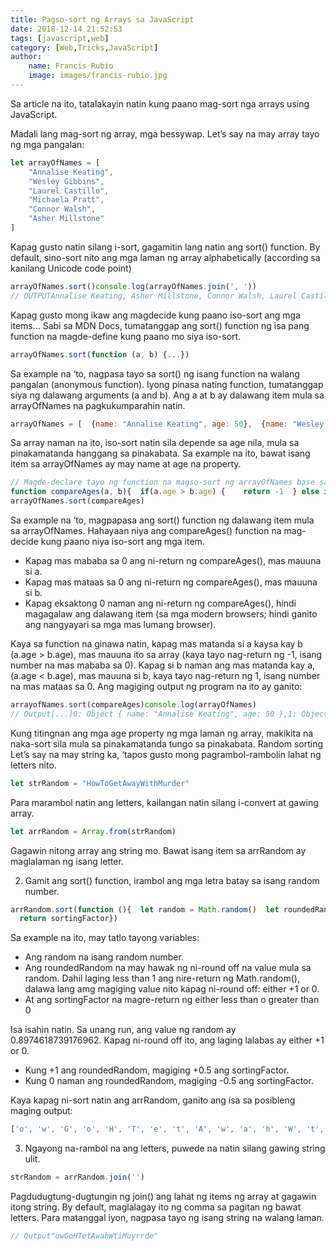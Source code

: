 ```yaml
---
title: Pagso-sort ng Arrays sa JavaScript
date: 2018-12-14 21:52:53
tags: [javascript,web]
category: [Web,Tricks,JavaScript]
author: 
    name: Francis Rubio
    image: images/francis-rubio.jpg
---
```


Sa article na ito, tatalakayin natin kung paano mag-sort nga arrays using JavaScript.

<!--more-->

Madali lang mag-sort ng array, mga bessywap. Let’s say na may array tayo ng mga pangalan:

```javascript
let arrayOfNames = [
    "Annalise Keating",
    "Wesley Gibbins",
    "Laurel Castillo",
    "Michaela Pratt",
    "Connor Walsh",
    "Asher Millstone"
]
```

Kapag gusto natin silang i-sort, gagamitin lang natin ang sort() function. By default, sino-sort nito ang mga laman ng array alphabetically (according sa kanilang Unicode code point)

```javascript
arrayOfNames.sort()console.log(arrayOfNames.join(', '))
// OUTPUTAnnalise Keating, Asher Millstone, Connor Walsh, Laurel Castillo, Michaela Pratt, Wesley Gibbins
```

Kapag gusto mong ikaw ang magdecide kung paano iso-sort ang mga items...
Sabi sa MDN Docs, tumatanggap ang sort() function ng isa pang function na magde-define kung paano mo siya iso-sort.

```javascript
arrayOfNames.sort(function (a, b) {...})
```
Sa example na ‘to, nagpasa tayo sa sort() ng isang function na walang pangalan (anonymous function). Iyong pinasa nating function, tumatanggap siya ng dalawang arguments (a and b). Ang a at b ay dalawang item mula sa arrayOfNames na pagkukumparahin natin.

```javascript
arrayOfNames = [  {name: "Annalise Keating", age: 50},  {name: "Wesley Gibbins", age: 25},  {name: "Connor Walsh", age: 23},  {name: "Laurel Castillo", age: 26},  {name: "Asher Millstone", age: 24},  {name: "Michaela Pratt", age: 27}]
```

Sa array naman na ito, iso-sort natin sila depende sa age nila, mula sa pinakamatanda hanggang sa pinakabata. Sa example na ito, bawat isang item sa arrayOfNames ay may name at age na property.

```javascript
// Magde-declare tayo ng function na magso-sort ng arrayOfNames base sa age
function compareAges(a, b){  if(a.age > b.age) {    return -1  } else if(a.age < b.age){    return 1  } else {    return 0  }  }
arrayOfNames.sort(compareAges)
```

Sa example na ‘to, magpapasa ang sort() function ng dalawang item mula sa arrayOfNames. Hahayaan niya ang compareAges() function na mag-decide kung paano niya iso-sort ang mga item.


- Kapag mas mababa sa 0 ang ni-return ng compareAges(), mas mauuna si a.
- Kapag mas mataas sa 0 ang ni-return ng compareAges(), mas mauuna si b.
- Kapag eksaktong 0 naman ang ni-return ng compareAges(), hindi magagalaw ang dalawang item (sa mga modern browsers; hindi ganito ang nangyayari sa mga mas lumang browser).

Kaya sa function na ginawa natin, kapag mas matanda si a kaysa kay b (a.age > b.age), mas mauuna ito sa array (kaya tayo nag-return ng -1, isang number na mas mababa sa 0). Kapag si b naman ang mas matanda kay a, (a.age < b.age), mas mauuna si b, kaya tayo nag-return ng 1, isang number na mas mataas sa 0.
Ang magiging output ng program na ito ay ganito:

```javascript
arrayofNames.sort(compareAges)console.log(arrayOfNames)
// Output[...]0: Object { name: "Annalise Keating", age: 50 },1: Object { name: "Michaela Pratt", age: 27 },2: Object { name: "Laurel Castillo", age: 26 },3: Object { name: "Wesley Gibbins", age: 25},4: Object { name: "Asher Millstone", age: 24},5: Object { name: "Connor Walsh", age: 23}
```

Kung titingnan ang mga age property ng mga laman ng array, makikita na naka-sort sila mula sa pinakamatanda tungo sa pinakabata.
Random sorting
Let’s say na may string ka, ‘tapos gusto mong pagrambol-rambolin lahat ng letters nito.

```javascript
let strRandom = "HowToGetAwayWithMurder"
```

Para marambol natin ang letters, kailangan natin silang i-convert at gawing array.

```javascript
let arrRandom = Array.from(strRandom)
```

Gagawin nitong array ang string mo. Bawat isang item sa arrRandom ay maglalaman ng isang letter.

2. Gamit ang sort() function, irambol ang mga letra batay sa isang random number.

```javascript
arrRandom.sort(function (){  let random = Math.random()  let roundedRandom = Math.round(random)  let sortingFactor = roundedRandom - 0.5
  return sortingFactor})
```

Sa example na ito, may tatlo tayong variables:

- Ang random na isang random number.
- Ang roundedRandom na may hawak ng ni-round off na value mula sa random. Dahil laging less than 1 ang nire-return ng Math.random(), dalawa lang amg magiging value nito kapag ni-round off: either +1 or 0.
- At ang sortingFactor na magre-return ng either less than o greater than 0

Isa isahin natin. Sa unang run, ang value ng random ay 0.8974618739176962. Kapag ni-round off ito, ang laging lalabas ay either +1 or 0.

- Kung +1 ang roundedRandom, magiging +0.5 ang sortingFactor.
- Kung 0 naman ang roundedRandom, magiging -0.5 ang sortingFactor.

Kaya kapag ni-sort natin ang arrRandom, ganito ang isa sa posibleng maging output:

```javascript
['o', 'w', 'G', 'o', 'H', 'T', 'e', 't', 'A', 'w', 'a', 'h', 'W', 't', 'i', 'M', 'u', 'y', 'r', 'r', 'd', 'e']
```

3. Ngayong na-rambol na ang letters, puwede na natin silang gawing string ulit.

```javascript
strRandom = arrRandom.join('')
```

Pagdudugtung-dugtungin ng join() ang lahat ng items ng array at gagawin itong string. By default, maglalagay ito ng comma sa pagitan ng bawat letters. Para matanggal iyon, nagpasa tayo ng isang string na walang laman. 

```javascript
// Output"owGoHTetAwahWtiMuyrrde"
```